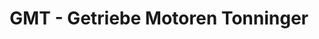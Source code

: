 ---
title: "GMT - Getriebe Motoren Tonninger"
url: /hirschbach-im-muehlkries/gmt-getriebe-motoren-tonninger/
shop: Autoteile
---